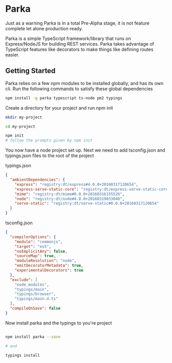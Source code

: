 # Parka

Just as a warning Parka is in a total Pre-Alpha stage, it is not feature complete let alone production
ready.

Parka is a simple TypeScript framework/library that runs on Express/NodeJS for building REST services.
Parka takes advantage of TypeScript features like decorators to make things like defining
routes easier.

## Getting Started

Parka relies on a few npm modules to be installed globally, and has its own cli. Run the following
commands to satisfy these global dependencies

```bash
npm install -g parka typescript ts-node pm2 typings
```

Create a directory for your project and run npm init

```bash
mkdir my-project

cd my-project

npm init
# follow the prompts given by npm init

```

You now have a node project set up. Next we need to add tsconfig.json and typings.json files to 
the root of the project

typings.json
```json
{
  "ambientDependencies": {
    "express": "registry:dt/express#4.0.0+20160317120654",
    "express-serve-static-core": "registry:dt/express-serve-static-core#0.0.0+20160317120654",
    "mime": "registry:dt/mime#0.0.0+20160316155526",
    "node": "registry:dt/node#4.0.0+20160319033040",
    "serve-static": "registry:dt/serve-static#0.0.0+20160317120654"
  }
}
```

tsconfig.json
```json
{
  "compilerOptions": {
    "module": "commonjs",
    "target": "es5",
    "noImplicitAny": false,
    "sourceMap": true,
    "moduleResolution": "node",
    "emitDecoratorMetadata": true,
    "experimentalDecorators": true
  },
  "exclude": [
    "node_modules",
    "typings/main",
    "typings/browser",
    "typings/main.d.ts"
  ],
  "compileOnSave": false
}
```

Now install parka and the typings to you're project
```bash

npm install parka --save

# and

typings install
```



